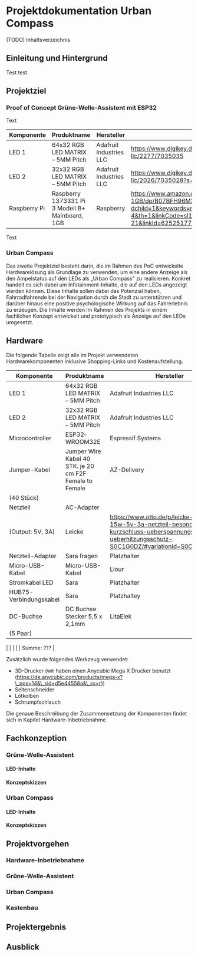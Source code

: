 # Projektdokumentation Urban Compass

(TODO) Inhaltsverzeichnis

## Einleitung und Hintergrund

Test test

## Projektziel

### Proof of Concept Grüne-Welle-Assistent mit ESP32

Text

| **Komponente** | **Produktname** | **Hersteller** | **Link** |
| --- | --- | --- | --- |
| LED 1 | 64x32 RGB LED MATRIX – 5MM Pitch | Adafruit Industries LLC | https://www.digikey.de/de/products/detail/adafruit-industries-llc/2277/7035035 |
| LED 2 | 32x32 RGB LED MATRIX – 5MM Pitch | Adafruit Industries LLC | https://www.digikey.de/de/products/detail/adafruit-industries-llc/2026/7035028?s=N4IgTCBcDaIIwFYwA4C0Y6NQOQCIgF0BfIA |
| Raspberry Pi | Raspberry 1373331 Pi 3 Modell B+ Mainboard, 1GB | Raspberry | https://www.amazon.de/Raspberry-1373331-Modell-Mainboard-1GB/dp/B07BFH96M3/ref=as\_li\_ss\_tl?dchild=1&keywords=raspberry+pi+3&qid=1625566866&sr=8-4&th=1&linkCode=sl1&tag=bcyber-21&linkId=62525177043a4efc0c5861fe447f3e6c&language=de\_DE |

Text

### Urban Compass

Das zweite Projektziel besteht darin, die im Rahmen des PoC entwickelte Hardwarelösung als Grundlage zu verwenden, um eine andere Anzeige als den Ampelstatus auf den LEDs als „Urban Compass" zu realisieren. Konkret handelt es sich dabei um Infotainment-Inhalte, die auf den LEDs angezeigt werden können. Diese Inhalte sollen dabei das Potenzial haben, Fahrradfahrende bei der Navigation durch die Stadt zu unterstützen und darüber hinaus eine positive psychologische Wirkung auf das Fahrerlebnis zu erzeugen. Die Inhalte werden im Rahmen des Projekts in einem fachlichen Konzept entwickelt und prototypisch als Anzeige auf den LEDs umgesetzt.

## Hardware

Die folgende Tabelle zeigt alle im Projekt verwendeten Hardwarekomponenten inklusive Shopping-Links und Kostenaufstellung.

| **Komponente** | **Produktname** | **Hersteller** | **Link** | **Preis** |
| --- | --- | --- | --- | --- |
| LED 1 | 64x32 RGB LED MATRIX – 5MM Pitch | Adafruit Industries LLC | https://www.digikey.de/de/products/detail/adafruit-industries-llc/2277/7035035 | 59,99 € |
| LED 2 | 32x32 RGB LED MATRIX – 5MM Pitch | Adafruit Industries LLC | https://www.digikey.de/de/products/detail/adafruit-industries-llc/2026/7035028?s=N4IgTCBcDaIIwFYwA4C0Y6NQOQCIgF0BfIA | 41,98 € |
| Microcontroller | ESP32­WROOM­32E | Espressif Systems | https://www.digikey.de/de/products/detail/espressif-systems/ESP32-DEVKITC-32E/12091810 | 12,00 € |
| Jumper-Kabel | Jumper Wire Kabel 40 STK. je 20 cm F2F Female to Female | AZ-Delivery | https://www.kaufland.de/product/342455919/?utm\_source=shopping&utm\_medium=non-paid&utm\_campaign=pricecomparison&sid=42345840 | 3,99 €
 (40 Stück) |
| Netzteil | AC-Adapter
 (Output: 5V, 3A) | Leicke | https://www.otto.de/p/leicke-ull-netzteil-15w-5v-3a-netzteil-besonders-leicht-kurzschluss-ueberspannungs-und-ueberhitzungsschutz-S0C1G0DZ/#variationId=S0C1G0DZBSMT | 8,99 € |
| Netzteil-Adapter | Sara fragen | Platzhalter | Platzhalter | Platzhalter |
| Micro-USB-Kabel | Micro-USB-Kabel | Liour | https://amzn.to/3qPDoVF | 4,99 € |
| Stromkabel LED | Sara | Platzhalter | Platzhalter | Platzhalter |
| HUB75-Verbindungskabel | Sara | Platzhaltey | Platzhalter | Platzhalter |
| DC-Buchse | DC Buchse Stecker 5,5 x 2,1mm | LitaElek | https://www.amazon.de/dp/B019HAC6V4/ | 6,49 €
 (5 Paar) |
|
 |
 |
 |
 | Summe:
 ??? |

Zusätzlich wurde folgendes Werkzeug verwendet:

- 3D-Drucker (wir haben einen Anycubic Mega X Drucker benutzt (https://de.anycubic.com/products/mega-x?\_pos=14&\_sid=d5e44558a&\_ss=r))
- Seitenschneider
- Lötkolben
- Schrumpfschlauch

Die genaue Beschreibung der Zusammensetzung der Komponenten findet sich in Kapitel Hardware-Inbetriebnahme

## Fachkonzeption

### Grüne-Welle-Assistent

#### LED-Inhalte

#### Konzeptskizzen

### Urban Compass

#### LED-Inhalte

#### Konzeptskizzen

## Projektvorgehen

### Hardware-Inbetriebnahme

### Grüne-Welle-Assistent

### Urban Compass

### Kastenbau

## Projektergebnis

## Ausblick
